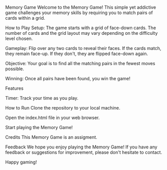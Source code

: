 Memory Game
Welcome to the Memory Game! This simple yet addictive game challenges your memory skills by requiring you to match pairs of cards within a grid.

How to Play
Setup: The game starts with a grid of face-down cards. The number of cards and the grid layout may vary depending on the difficulty level chosen.

Gameplay: Flip over any two cards to reveal their faces. If the cards match, they remain face-up. If they don't, they are flipped face-down again.

Objective: Your goal is to find all the matching pairs in the fewest moves possible.

Winning: Once all pairs have been found, you win the game!

Features

Timer: Track your time as you play. 


How to Run
Clone the repository to your local machine.

Open the index.html file in your web browser.

Start playing the Memory Game!

Credits
This Memory Game is an assigment.

Feedback
We hope you enjoy playing the Memory Game! If you have any feedback or suggestions for improvement, please don't hesitate to contact.

Happy gaming!